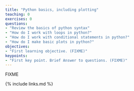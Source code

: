 ```yaml
---
title: "Python basics, including plotting"
teaching: 0
exercises: 0
questions:
- "Review the basics of python syntax"
- "How do I work with loops in python?"
- "How do I work with conditional statements in python?"
- "How do I make basic plots in python?"
objectives:
- "First learning objective. (FIXME)"
keypoints:
- "First key point. Brief Answer to questions. (FIXME)"
---
```

FIXME

{% include links.md %}


